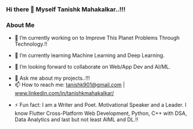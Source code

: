 ### Hi there 👋 Myself Tanishk Mahakalkar..!!!

<!--
**Tanishk901/Tanishk901** is a ✨ _special_ ✨ repository because its `README.md` (this file) appears on your GitHub profile.

Here are some ideas to get you started:

- 🔭 I’m currently working on to Improve This Planet Problems Through Technology.
- 🌱 I’m currently learning Machine Learning.
- 👯 I’m looking to collaborate on Web/App Dev and AI/ML.
- 🤔 I’m looking for help with Data Science.
- 💬 Ask me about my projects..!!!
- 📫 How to reach me: tanishk901@gmail.com
- 😄 Pronouns: He/His
- ⚡ Fun fact: I am a Writer and Poet. Motivational Speaker and a Leader. I know Flutter Cross-Platform Web Development, Python, C++ with DSA, Data Analytics and last but not least AIML and DL.
-->
### About Me

- 🔭 I’m currently working on to Improve This Planet Problems Through Technology.!!

- 🌱 I’m currently learning Machine Learning and Deep Learning.

- 👯 I’m looking forward to collaborate on Web/App Dev and AI/ML.

<!-- 🤔 I’m looking for help with Data Science. -->

- 💬 Ask me about my projects..!!!
- 📫 How to reach me: tanishk901@gmail.com | www.linkedin.com/in/tanishkmahakalkar/ 
<!-- 😄 Pronouns: He/His -->
- ⚡ Fun fact: I am a Writer and Poet. Motivational Speaker and a Leader. I know Flutter Cross-Platform Web Development, Python, C++ with DSA, Data Analytics and last but not least AIML and DL.!!

